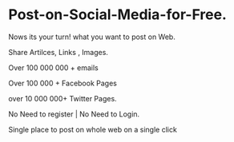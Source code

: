 # Post-on-Social-Media-for-Free.

Nows its your turn! what you want to post on Web.

Share Artilces, Links , Images.

Over 100 000 000 + emails

Over 100 000 + Facebook Pages

over 10 000 000+ Twitter Pages.


No Need to register | No Need to Login.

Single place to post on whole web on a single click
